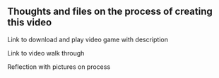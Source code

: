 ## Thoughts and files on the process of creating this video 

Link to download and play video game with description

Link to video walk through

Reflection with pictures on process 

